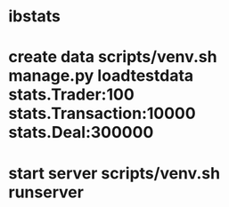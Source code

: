 # ibstats
# create data scripts/venv.sh manage.py loadtestdata stats.Trader:100 stats.Transaction:10000 stats.Deal:300000
# start server scripts/venv.sh runserver